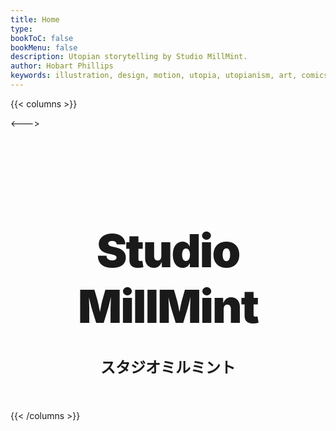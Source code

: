 ```yaml
---
title: Home
type:
bookToC: false
bookMenu: false
description: Utopian storytelling by Studio MillMint.
author: Hobart Phillips
keywords: illustration, design, motion, utopia, utopianism, art, comics, comic, hobart, phillips, vekllei, millmint
---
```

<style>
	body {
		width: 100%;
		height: 100%;
	}
	@media screen and (min-width: 800px) {
	/* columns wrap fix */
		.markdown .book-columns>div {
			min-width: 450px;
		}
	}

	@media (max-width: 1250px) {
	  .desktop {
		display: none;
	  }
	}
	/* flags */
	.row {
		  display: flex;
		  margin-left: auto;
		  margin-right: auto;
		}
		
	.column {
	  flex: 33.33%;
	  padding: 5px;
	}
	@media (max-width: 1250px) {
		  .row {
			display: none;
		  }
		}
	/* dots */
	.dot-orange {
		  height: 12px;
		  width: 12px;
		  background-color: var(--color-orange);
		  border-radius: 50%;
		  display: inline-block;
		  margin: 2.5px;
		}
	.dot-pink {
		  height: 12px;
		  width: 12px;
		  background-color: var(--color-pink);
		  border-radius: 50%;
		  display: inline-block;
		  margin: 2.5px;
		}
	.dot-yellow {
		  height: 12px;
		  width: 12px;
		  background-color: var(--color-yellow);
		  border-radius: 50%;
		  display: inline-block;
		  margin: 2.5px;
		}
	.dot-green {
		  height: 12px;
		  width: 12px;
		  background-color: var(--color-green);
		  border-radius: 50%;
		  display: inline-block;
		  margin: 2.5px;
		}
	.dot-blue{
		  height: 12px;
		  width: 12px;
		  background-color: var(--color-blue);
		  border-radius: 50%;
		  display: inline-block;
		  margin: 2.5px;
		}
</style>

{{< columns >}} <!-- begin columns block -->
<img class="desktop" style="padding: 20px; text-align: center; margin-right: auto; background-color: var(--gray-100)" src="/images/mastheads/princess.png">

<---> <!-- magic separator, between columns -->
<div class="homepage" style="margin-top: 30%; margin-bottom: 30%;">
<h1 style="margin-left: auto; margin-right: auto; font-weight: 900; margin-top: 0; margin-bottom: 0; text-align: center; font-size: 55pt; letter-spacing: -2px;">Studio</h1>
<h1 style="margin-left: auto; margin-right: auto; font-weight: 900; margin-top: 0; text-align: center; margin-bottom: 10px; font-size: 55pt; letter-spacing: -2px;"> MillMint</h1>
<h1 style="font-weight: 800; text-align: center; font-weight: bolder; font-size: 18pt;">スタジオミルミント</h2>
<div style="display:table; margin:0 auto; padding: 10px;">
<span class="dot-pink"></span>
<span class="dot-orange"></span>
<span class="dot-yellow"></span>
<span class="dot-green"></span>
<span class="dot-blue"></span>
</div>
{{< /columns >}}
<div class="row">
  <div class="column">
  <img src="/images/mastheads/flags/aismious.png" alt="flag" style="width:100%">
  </div>
  <div class="column">
  <img src="/images/mastheads/flags/antarctic.png" alt="flag" style="width:100%">
  </div>
  <div class="column">
  <img src="/images/mastheads/flags/azores.png" alt="flag" style="width:100%">
  </div>
  <div class="column">
  <img src="/images/mastheads/flags/demon.png" alt="flag" style="width:100%">
  </div>
  <div class="column">
  <img src="/images/mastheads/flags/kala.png" alt="flag" style="width:100%">
  </div>
  <div class="column">
  <img src="/images/mastheads/flags/kalina.png" alt="flag" style="width:100%">
  </div>
  <div class="column">
  <img src="/images/mastheads/flags/mira.png" alt="flag" style="width:100%">
  </div>
  <div class="column">
  <img src="/images/mastheads/flags/moon.png" alt="flag" style="width:100%">
  </div>
  <div class="column">
  <img src="/images/mastheads/flags/vekllei-domestic.png" alt="flag" style="width:100%">
  </div>
  <div class="column">
  <img src="/images/mastheads/flags/vekllei-international.png" alt="flag" style="width:100%">
  </div>
</div>
